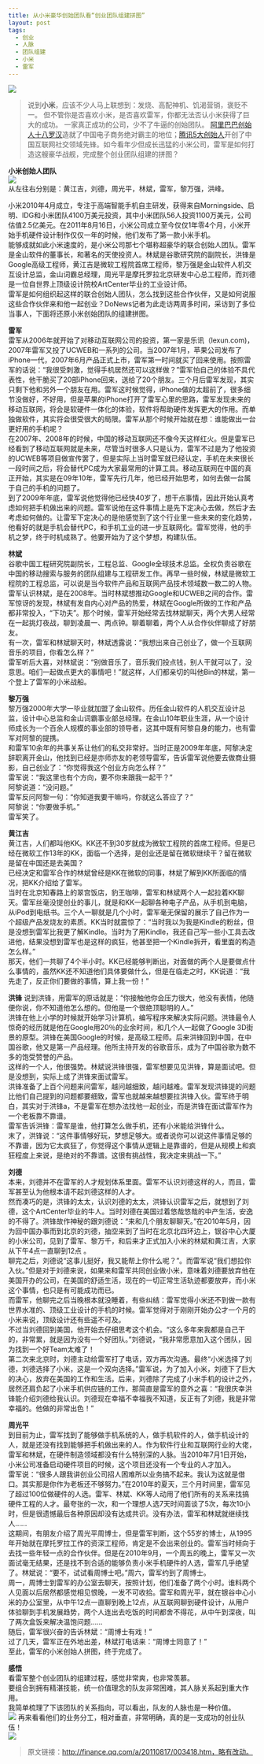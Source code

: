 ```yaml
---
title: 从小米豪华创始团队看“创业团队组建拼图” 
layout: post
tags:
  - 创业 
  - 人脉 
  - 团队组建
  - 小米
  - 雷军
---
```


![](/media/images/201401/xiaomi_logo.png)
>  说到**小米**，应该不少人马上联想到：发烧、高配神机、饥渴营销，褒贬不一。 
>  但不管你是否喜欢小米，是否喜欢雷军，你都无法否认小米获得了巨大的成功。 
>  一家真正成功的公司，少不了牛逼的创始团队。
>  [阿里巴巴创始人十八罗汉](http://www.ithome.com/html/it/61794.htm)造就了中国电子商务绝对霸主的地位；[腾讯5大创始人](http://reteng.qq.com/info/13499.html)开创了中国互联网社交领域先锋。如今看年少但成长迅猛的小米公司，雷军是如何打造这艘豪华战舰，完成整个创业团队组建的拼图？


**小米创始人团队**  
![](/media/images/201401/xiaomi_team_2.jpg)    
从左往右分别是：黄江吉，刘德，周光平，林斌，雷军，黎万强，洪峰。  

小米2010年4月成立，专注于高端智能手机自主研发，获得来自Morningside、启明、IDG和小米团队4100万美元投资，其中小米团队56人投资1100万美元，公司估值2.5亿美元。在2011年8月16日，小米公司成立至今仅仅1年零4个月，小米开始手机硬件设计制作仅仅一年的时候，他们发布了第一款小米手机。  
能够成就如此小米速度的，是小米公司那七个堪称超豪华的联合创始人团队。雷军是金山软件的董事长，和著名的天使投资人。林斌是谷歌研究院的副院长，洪锋是Google高级工程师，黄江吉是微软工程院首席工程师，黎万强是金山软件人机交互设计总监，金山词霸总经理，周光平是摩托罗拉北京研发中心总工程师，而刘德是一位自世界上顶级设计院校ArtCenter毕业的工业设计师。  
雷军是如何组织起这样的联合创始人团队，怎么找到这些合作伙伴，又是如何说服这些合作伙伴来和他一起创业？DoNews记者为此走访两周多时间，采访到了多位当事人，下面将还原小米创始团队的组建拼图。  

**雷军**  
雷军从2006年就开始了对移动互联网公司的投资，第一家是乐讯（lexun.com)，2007年雷军又投了UCWEB和一系列的公司。当2007年1月，苹果公司发布了iPhone一代，2007年6月产品正式上市，雷军第一时间就买了回来使用。按照雷军的话说：“我很受刺激，觉得手机居然还可以这样做？”雷军怕自己的体验不具代表性，他干脆买了20部iPhone回来，送给了20个朋友。三个月后雷军发现，其实只剩下他和另外一个朋友在用。雷军这时候觉得，iPhone做的太超前了，很多细节没做好，不好用，但是苹果的iPhone打开了雷军心里的思路，雷军发现未来的移动互联网，将会是软硬件一体化的体验，软件将帮助硬件发挥更大的作用。而单独做软件，其实将会很受很大的局限。雷军从那个时候开始就在想：谁能做出一台更好用的手机呢？  
在2007年、2008年的时候，中国的移动互联网还不像今天这样红火。但是雷军已经看到了移动互联网就是未来，尽管当时很多人只是认为，雷军不过是为了他投资的UCWEB等项目做宣传罢了，但是实际上当时雷军就已经认定，手机在未来很长一段时间之后，将会替代PC成为大家最常用的计算工具。移动互联网在中国的真正开始，其实是在09年10年，雷军先行几年，他已经开始思考，如何去做一台属于自己的手机的问题了。  
到了2009年年底，雷军说他觉得他已经快40岁了，想干点事情，因此开始认真考虑如何把手机做出来的问题。雷军说他在这件事情上是先下定决心去做，然后才去考虑如何做的。让雷军下定决心的是他感觉到了这个行业里一些未来的变化趋势，他看好的就是手机会替代PC，和手机工业的进一步互联网化。雷军觉得，他的手机之梦，终于时机成熟了。他要开始为了这个梦想，构建队伍。  

**林斌**  
谷歌中国工程研究院副院长，工程总监、Google全球技术总监。全权负责谷歌在中国的移动搜索与服务的团队组建与工程研发工作。再早一些时候，林斌是微软工程院的工程总监，可以说是当今软件产品和互联网产品技术领域数一数二的人物。  
雷军认识林斌，是在2008年。当时林斌想推动Google和UCWEB之间的合作。雷军惊讶的发现，林斌有发自内心对产品的热爱，林斌在Google所做的工作和产品都非常投入，“下功夫”。那个时候，雷军开始经常去找林斌聊天，两个大男人经常在一起挑灯夜战，聊到凌晨一、两点钟。聊着聊着，两个人从合作伙伴聊成了好朋友。  
有一次，雷军和林斌聊天时，林斌透露说：“我想出来自己创业了，做一个互联网音乐的项目，你看怎么样？”  
雷军听后大喜，对林斌说：“别做音乐了，音乐我们投点钱，别人干就可以了，没意思。咱们一起做点更大的事情吧！”就这样，人们都亲切的叫他Bin的林斌，第一个登上了雷军的小米战船。  

**黎万强**  
黎万强2000年大学一毕业就加盟了金山软件。历任金山软件的人机交互设计总监，设计中心总监和金山词霸事业部总经理。在金山10年职业生涯，从一个设计师成长为一个百余人规模的事业部的领导者，这其中既有阿黎自身的能力，也有雷军对阿黎的提携。  
和雷军10余年的共事关系让他们的私交非常好。当时正是2009年年底，阿黎决定辞职离开金山，他找到已经是亦师亦友的老领导雷军，告诉雷军说他要去做商业摄影，自己创业了：“你觉得我这个创业方向怎么样？”  
雷军说：“我这里也有个方向，要不你来跟我一起干？”  
阿黎说道：“没问题。”  
雷军反问阿黎一句：“你知道我要干嘛吗，你就这么答应了？”  
阿黎说：“你要做手机。”  
雷军笑了。

**黄江吉**  
黄江吉，人们都叫他KK。KK还不到30岁就成为微软工程院的首席工程师。但是已经在微软工作13年的KK，面临一个选择，是创业还是留在微软继续干？留在微软是留在中国还是去美国？  
已经决定和雷军合作的林斌曾经是KK在微软的同事，林斌了解到KK所面临的情况，把KK介绍给了雷军。  
当时在北京知春路上的翠宫饭店，豹王咖啡，雷军和林斌两个人一起拉着KK聊天。雷军丝毫没提创业的事儿，就是和KK一起聊各种电子产品，从手机到电脑，从iPod到电纸书。三个人一聊就是几个小时，雷军毫无保留的展示了自己作为一个超级产品发烧友的素质。KK当时就震惊了：“当时我以为我是Kindle的粉丝，但是没想到雷军比我更了解Kindle。当时为了用Kindle，我还自己写一些小工具去改进他，结果没想到雷军也是这样的疯狂，他甚至把一个Kindle拆开，看里面的构造怎么样。”  
那天，他们一共聊了4个半小时。KK已经能够判断出，对面做的两个人是要做点什么事情的，虽然KK还不知道他们具体要做什么，但是在临走之时，KK说道：“我先走了，反正你们要做的事情，算上我一份！”  

**洪锋**
说到洪锋，用雷军的原话就是：“你接触他你会压力很大，他没有表情，他随便你说，你不知道他怎么想的。但他是一个很绝顶聪明的人。”  
洪锋在他上小学的时候就开始学习计算机，编写程序来解决实际问题。洪锋最令人惊奇的经历就是他在Google用20％的业余时间，和几个人一起做了Google 3D街景的原型。洪锋在美国Google的时候，是高级工程师。后来洪锋回到中国，在中国谷歌，他又是第一产品经理。他所主持开发的谷歌音乐，成为了中国谷歌为数不多的饱受赞誉的产品。  
这样的一个人，他很强势。林斌说洪锋很强，雷军想要见见洪锋，算是面试吧。但是没想到，实际上成了洪锋来面试雷军。  
洪锋准备了上百个问题来问雷军，越问越细致，越问越难。雷军发现洪锋提的问题比他们自己提到的问题都要细致，雷军也就越来越想要拉洪锋入伙。雷军终于明白，其实对于洪锋a，不是雷军在想办法找他一起创业，而是洪锋在面试雷军作为一个老板靠不靠谱。  
雷军告诉洪锋：雷军是谁，他打算怎么做手机，还有小米能给洪锋什么。  
末了，洪锋说：“这件事情够好玩，梦想足够大。或者说你可以说这件事情足够的不靠谱，因为它太疯狂了，你觉得这个事情从逻辑上是靠谱的，但是从规模上和疯狂程度上来说，是绝对的不靠谱。这很有挑战性，我决定来挑战一下。”  

**刘德**  
本来，刘德并不在雷军的人才规划体系里面。雷军不认识刘德这样的人，而且，雷军甚至认为他根本请不起刘德这样的人才。  
然而凑巧的是，洪锋的太太，认识刘德的太太，洪锋认识雷军之后，就想到了刘德，这个ArtCenter毕业的牛人。当时刘德在美国过着悠哉悠哉的中产生活，安逸的不得了。洪锋故作神秘的跟刘德说：“来和几个朋友聊聊天。”在2010年5月，因为回中国办事而到北京的刘德，抽空来到了当时在北京北四环边上，银谷中心大厦的小米公司，见到了雷军、黎万千，和后来才正式加入小米的林斌和黄江吉，大家从下午4点一直聊到12点 。  
聊完之后，刘德说“这事儿挺好，我又能帮上你什么呢？”。而雷军说“我们想拉你入伙。”但是对于刘德来说，如果来和雷军共同创业做小米，意味着刘德要放弃他在美国开办的公司，在美国的舒适生活，现在的一切正常生活轨迹都要放弃，而小米这个事情，也只是有可能成功而已。  
而雷军，他聊完之后当晚根本就没睡着，有些纠结：雷军觉得小米还不到做一款有世界水准的、顶级工业设计的手机的时候。雷军觉得对于刚刚开始办公才一个月的小米来说，顶级设计还有些遥不可及。  
不过当刘德回到美国，他开始去仔细思考这个机会。“这么多年来我都是自己干的，非常累，就是因为没有一个好团队。”刘德说，“我非常愿意加入这个团队，因为找到一个好Team太难了！  
第二次来北京时，刘德主动给雷军打了电话，双方再次沟通。最终“小米选择了刘德，刘德选择了小米，这是一个双向选择。”雷军说，为了加入小米，刘德下了巨大的决心，放弃在美国的工作和生活。后来，刘德除了完成了小米手机的设计之外，居然还肩负起了小米手机供应链的工作，那简直是雷军的意外之喜：“我很庆幸洪锋能介绍刘德给我认识。刘德现在幸福不幸福我不知道，反正有了刘德，我是非常幸福的。他做的非常出色！”  

**周光平**  
到目前为止，雷军找到了能够做手机系统的人，做手机软件的人，做手机设计的人，就是还没有找到能够把手机做出来的人。作为软件行业和互联网行业的大佬，雷军和林斌，在硬件制造领域都没有什么特别深的人脉。当2010年7月1日开始，小米公司准备启动硬件项目的时候，这个项目还没有一个专业的人才加入。  
雷军说：“很多人跟我讲创业公司招人困难所以业务搞不起来。我认为这就是借口。其实那是你作为老板还不够努力。”在2010年的夏天，三个月时间里，雷军见了超过100位做硬件的人选。雷军、林斌、KK等人动用了他们所有的关系来找搞硬件工程的人才。最夸张的一次，和一个理想人选7天时间面谈了5次，每次10小时，但是很遗憾最后各种原因却没有达成共识。没有办法，雷军和林斌就继续找人……  
这期间，有朋友介绍了周光平周博士，但是雷军判断，这个55岁的博士，从1995年开始就在摩托罗拉工作的资深工程师，肯定是不会出来创业的。雷军当时倾向于去找一些年轻一点的合作伙伴。但是在2010年9月，一个周五的晚上，雷军又一次面试毫无结果，还是找不到合适的能够负责小米手机硬件的人选，雷军几乎绝望了。林斌说：“要不，试试看周博士吧。”周六，雷军约到了周博士。  
周一，周博士到雷军的办公室去聊天，按照计划，他们准备了两个小时。谁料两个人见面以后居然都感觉相见恨晚，一发不可收拾。雷军和周光平，就在银谷中心小米的办公室里，从中午12点一直聊到晚上12点，从互联网聊到硬件设计，从用户体验聊到手机发展趋势，两个人连出去吃饭的时间都舍不得花，从中午到深夜，叫了两次盒饭来解决温饱问题……  
随后，雷军很兴奋的告诉林斌：“周博士有戏！”  
过了几天，雷军正在外地出差，林斌打电话来：“周博士同意了！”  
至此，雷军的小米创始人拼图，终于完成了。  

**感悟**  
看雷军整个创业团队的组建过程，感觉非常爽，也非常羡慕。  
要组合到拥有精湛技能，统一价值理念的队友非常困难，其人脉关系起到重大作用。  
我简单梳理了下该团队的关系指向，可以看出，队友的人脉也是一种价值。  
![](/media/images/201401/xiaomi_team_1.jpg)
再来看看他们的业务分工，相对垂直，非常明确，真的是一支成功的创业队伍！  
![](/media/images/201401/xiaomi_architecture.jpg)


> 原文链接：http://finance.qq.com/a/20110817/003418.htm，略有改动。
